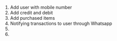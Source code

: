 1. Add user with mobile number
2. Add credit and debit
3. Add purchased items
4. Notifying transactions to user through Whatsapp
5.
6.